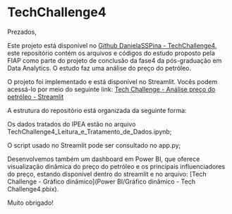 # TechChallenge4

Prezados,

Este projeto está disponível no [Github DanielaSSPina - TechChallenge4](https://github.com/DanielaSSpina/TechChallenge4), este repositório contém os arquivos e códigos do estudo proposto pela FIAP como parte do projeto de conclusão da fase4 da pós-graduação em Data Analytics. O estudo faz uma análise do preço do petróleo.

O projeto foi implementado e está disponível no Streamlit. Vocês podem acessá-lo por meio do seguinte link: [Tech Challenge - Análise preço do petróleo - Streamlit](https://techchallenge4-petroleo.streamlit.app/)

A estrutura do repositório está organizada da seguinte forma:

Os dados tratados do IPEA estão no arquivo TechChallenge4_Leitura_e_Tratamento_de_Dados.ipynb;

O script usado no Streamlit pode ser consultado no app.py;

Desenvolvemos também um dashboard em Power BI, que oferece visualização dinâmica do preço do petróleo e os principais influenciadores do preço, estando disponível dentro do streamlit e no arquivo: [Tech Challenge - Gráfico dinâmico](Power BI/Gráfico dinâmico - Tech Challenge4.pbix).

Muito obrigado!
